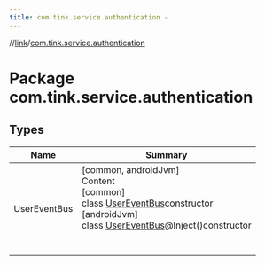 ```yaml
---
title: com.tink.service.authentication -
---
```

//[link](../index.md)/[com.tink.service.authentication](index.md)



# Package com.tink.service.authentication  


## Types  
  
|  Name|  Summary| 
|---|---|
| <a name="com.tink.service.authentication/UserEventBus///PointingToDeclaration/"></a>UserEventBus| <a name="com.tink.service.authentication/UserEventBus///PointingToDeclaration/"></a>[common, androidJvm]  <br>Content  <br>[common]  <br>class [UserEventBus]([common]-user-event-bus/index.md)constructor  <br>[androidJvm]  <br>class [UserEventBus]([android-jvm]-user-event-bus/index.md)@Inject()constructor  <br><br><br>


